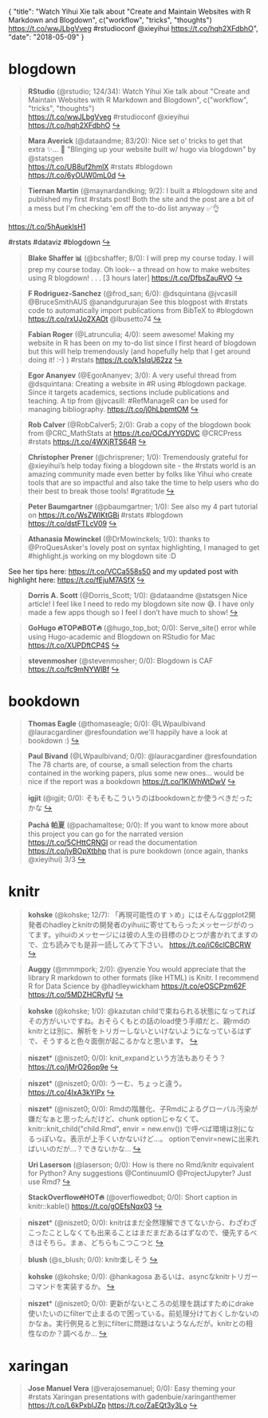 {
  "title": "Watch Yihui Xie talk about \"Create and Maintain Websites with R Markdown and Blogdown\", c(\"workflow\", \"tricks\", \"thoughts\") https://t.co/wwJLbgVveg #rstudioconf @xieyihui https://t.co/hqh2XFdbhO",
  "date": "2018-05-09"
}

# blogdown

> **RStudio** (@rstudio; 124/34): Watch Yihui Xie talk about "Create and Maintain Websites with R Markdown and Blogdown", c("workflow", "tricks", "thoughts")  
https://t.co/wwJLbgVveg  #rstudioconf @xieyihui https://t.co/hqh2XFdbhO  [&#8618;](https://twitter.com/xieyihui/status/993842983731646465)

<!-- -->


> **Mara Averick** (@dataandme; 83/20): Nice set o' tricks to get that extra ✨…
💅 "Blinging up your website built w/ hugo via blogdown" by @statsgen  
https://t.co/UB8uf2hmlX #rstats #blogdown https://t.co/6yOUW0mL0d  [&#8618;](https://twitter.com/xieyihui/status/993674099493830657)

<!-- -->


> **Tiernan Martin** (@maynardandking; 9/2): I built a #blogdown site and published my first #rstats post! Both the site and the post are a bit of a mess but I'm checking 'em off the to-do list anyway ✅👌
>
https://t.co/5hAueklsH1
>
#rstats #dataviz #blogdown  [&#8618;](https://twitter.com/xieyihui/status/993953437581697024)

<!-- -->


> **Blake Shaffer 📊** (@bcshaffer; 8/0): I will prep my course today.
I will prep my course today.
Oh look-- a thread on how to make websites using R blogdown!
.
.
.
[3 hours later] https://t.co/DfbsZauRVO  [&#8618;](https://twitter.com/xieyihui/status/993879643592638464)

<!-- -->


> **F Rodriguez-Sanchez** (@frod_san; 6/0): @dsquintana @jvcasill @BruceSmithAUS @anandgururajan See this blogpost with #rstats code to automatically import publications from BibTeX to #blogdown https://t.co/rxUJo2XAOt @lbusetto74  [&#8618;](https://twitter.com/xieyihui/status/993764177884991488)

<!-- -->


> **Fabian Roger** (@Latrunculia; 4/0): seem awesome! Making my website in R has been on my to-do list since I first heard of blogdown but  this will help tremendously (and hopefully help that I get around doing it! :-) ) #rstats https://t.co/k1sIqU62zz  [&#8618;](https://twitter.com/xieyihui/status/993878786641981441)

<!-- -->


> **Egor Ananyev** (@EgorAnanyev; 3/0): A very useful thread from @dsquintana: Creating a website in #R using #blogdown package. Since it targets academics, sections include publications and teaching. A tip from @jvcasill: #RefManageR can be used for managing bibliography. https://t.co/j0hLbpmtOM  [&#8618;](https://twitter.com/xieyihui/status/993753130683711488)

<!-- -->


> **Rob Calver** (@RobCalver5; 2/0): Grab a copy of the blogdown book from @CRC_MathStats at https://t.co/OCdJYYGDVC @CRCPress #rstats https://t.co/4WXjRTS64R  [&#8618;](https://twitter.com/xieyihui/status/993945594715693059)

<!-- -->


> **Christopher Prener** (@chrisprener; 1/0): Tremendously grateful for @xieyihui’s help today fixing a blogdown site - the #rstats world is an amazing community made even better by folks like Yihui who create tools that are so impactful and also take the time to help users who do their best to break those tools! #gratitude  [&#8618;](https://twitter.com/xieyihui/status/994008406179631110)

<!-- -->


> **Peter Baumgartner** (@pbaumgartner; 1/0): See also my 4 part tutorial on https://t.co/WsZWIKtGBi #rstats #blogdown https://t.co/dstFTLcV09  [&#8618;](https://twitter.com/xieyihui/status/993845703603404800)

<!-- -->


> **Athanasia Mowinckel** (@DrMowinckels; 1/0): thanks to @ProQuesAsker's lovely post on syntax highlighting, I managed to get #highlight.js working on my blogdown site :D 
>
See her tips here: https://t.co/VCCa558s50
and my updated post with highlight here: https://t.co/fEjuM7ASfX  [&#8618;](https://twitter.com/xieyihui/status/993756961551339520)

<!-- -->


> **Dorris A. Scott** (@Dorris_Scott; 1/0): @dataandme @statsgen Nice article! I feel like I need to redo my blogdown site now 😅. I have only made a few apps though so I feel I don’t have much to show!  [&#8618;](https://twitter.com/xieyihui/status/993678360961314816)

<!-- -->


> **GoHugo 🔥TOP🔥BOT🔥** (@hugo_top_bot; 0/0): Serve_site() error while using Hugo-academic and Blogdown on RStudio for Mac https://t.co/XUPDftCP4S  [&#8618;](https://twitter.com/xieyihui/status/993905126120321024)

<!-- -->


> **stevenmosher** (@stevenmosher; 0/0): Blogdown is CAF https://t.co/fc9mNYWlBf  [&#8618;](https://twitter.com/xieyihui/status/993749582399004674)

<!-- -->


# bookdown

> **Thomas Eagle** (@thomaseagle; 0/0): @LWpaulbivand @lauracgardiner @resfoundation we'll happily have a look at bookdown :)  [&#8618;](https://twitter.com/xieyihui/status/994014221078843392)

<!-- -->


> **Paul Bivand** (@LWpaulbivand; 0/0): @lauracgardiner @resfoundation The 78 charts are, of course, a small selection from the charts contained in the working papers, plus some new ones... would be nice if the report was a bookdown https://t.co/1KlWhWtDwV  [&#8618;](https://twitter.com/xieyihui/status/993842163107729409)

<!-- -->


> **igjit** (@igjit; 0/0): そもそもこういうのはbookdownとか使うべきだったかな  [&#8618;](https://twitter.com/xieyihui/status/993836411542388736)

<!-- -->


> **Pachá 帕夏** (@pachamaltese; 0/0): If you want to know more about this project you can go for the narrated version https://t.co/5CHttCRNGl or read the documentation https://t.co/jvBOpXtbhp that is pure bookdown (once again, thanks @xieyihui) 3/3  [&#8618;](https://twitter.com/xieyihui/status/993727781858107393)

<!-- -->


# knitr

> **kohske** (@kohske; 12/7): 「再現可能性のすゝめ」にはそんなggplot2開発者のhadleyとknitrの開発者のyihuiに寄せてもらったメッセージがのってます。yihuiのメッセージには彼の人生の目標のひとつが書かれてますので、立ち読みでも是非一読してみて下さい。 https://t.co/iC6clCBCRW  [&#8618;](https://twitter.com/xieyihui/status/993680130877751296)

<!-- -->


> **Auggy** (@mmmpork; 2/0): @yenzie You would appreciate that the library R markdown to other formats (like HTML) is Knitr. I recommend R for Data Science by @hadleywickham https://t.co/eOSCPzm62F https://t.co/5MDZHCRyfU  [&#8618;](https://twitter.com/xieyihui/status/993963507631570944)

<!-- -->


> **kohske** (@kohske; 1/0): @kazutan childで束ねられる状態になってればその方がいいですね。おそらくもとの話のload使う手順だと、親rmdのknitrとは別に、解析をトリガーしないといけないようになっているはずで、そうすると色々面倒が起こるかなと思います。  [&#8618;](https://twitter.com/xieyihui/status/993751346091245568)

<!-- -->


> **niszet*** (@niszet0; 0/0): knit_expandという方法もありそう？
https://t.co/jMrO26op9e  [&#8618;](https://twitter.com/xieyihui/status/994004477311991809)

<!-- -->


> **niszet*** (@niszet0; 0/0): うーむ、ちょっと違う。
https://t.co/4IxA3kYlPx  [&#8618;](https://twitter.com/xieyihui/status/994003677693132801)

<!-- -->


> **niszet*** (@niszet0; 0/0): Rmdの階層化、子Rmdによるグローバル汚染が嫌だなぁと思ったんだけど、chunk optionじゃなくて、
knitr::knit_child("child.Rmd", envir = new.env())
で呼べば環境は別になるっぽいな。表示が上手くいかないけど…。
optionでenvir=newに出来ればいいのだが…？できないかな…  [&#8618;](https://twitter.com/xieyihui/status/994002915353247745)

<!-- -->


> **Uri Laserson** (@laserson; 0/0): How is there no Rmd/knitr equivalent for Python? Any suggestions @ContinuumIO @ProjectJupyter? Just use Rmd?  [&#8618;](https://twitter.com/xieyihui/status/993929304873537543)

<!-- -->


> **StackOverflow🔥HOT🔥** (@overflowedbot; 0/0): Short caption in knitr::kable() https://t.co/gOEfsNqx03  [&#8618;](https://twitter.com/xieyihui/status/993907639431188481)

<!-- -->


> **niszet*** (@niszet0; 0/0): knitrはまだ全然理解できてないから、わざわざこったことしなくても出来ることはまだまだあるはずなので、優先するべきはそちら。まぁ、どちらもこつこつと  [&#8618;](https://twitter.com/xieyihui/status/993849729472593921)

<!-- -->


> **blush** (@s_blush; 0/0): knitr楽しそう  [&#8618;](https://twitter.com/xieyihui/status/993830572781809664)

<!-- -->


> **kohske** (@kohske; 0/0): @hankagosa あるいは、asyncなknitrトリガーコマンドを実装するか。  [&#8618;](https://twitter.com/xieyihui/status/993700373041840128)

<!-- -->


> **niszet*** (@niszet0; 0/0): 更新がないところの処理を跳ばすためにdrake使いたいのにfilterで止まるので困っている。前処理分けておくしかないのかなぁ。実行例見ると別にfilterに問題はないようなんだが。knitrとの相性なのか？調べるか…  [&#8618;](https://twitter.com/xieyihui/status/993697057864011776)

<!-- -->


# xaringan

> **Jose Manuel Vera** (@verajosemanuel; 0/0): Easy theming your #rstats Xaringan presentations with gadenbuie/xaringanthemer https://t.co/L6kPxblJZp https://t.co/ZaEQt3y3Lo  [&#8618;](https://twitter.com/xieyihui/status/993899587579596802)

<!-- -->


